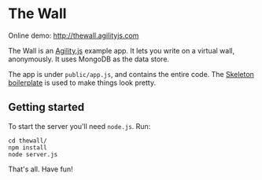 # The Wall

Online demo: http://thewall.agilityjs.com

The Wall is an [Agility.js](http://agilityjs.com) example app.  It lets you write on a virtual wall, anonymously. It uses MongoDB as the data store.

The app is under `public/app.js`, and contains the entire code. The [Skeleton boilerplate](http://www.getskeleton.com/) is used to make things look pretty.

## Getting started

To start the server you'll need `node.js`. Run:

    cd thewall/
    npm install
    node server.js

That's all. Have fun!
